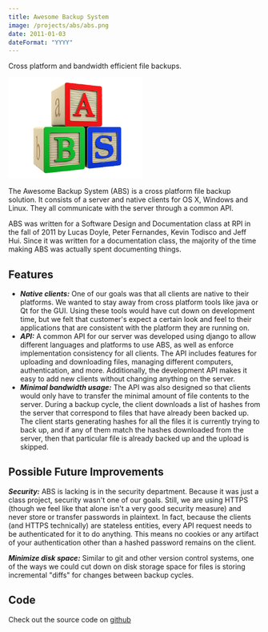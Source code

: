 ```yaml
---
title: Awesome Backup System
image: /projects/abs/abs.png
date: 2011-01-03
dateFormat: "YYYY"
---
```


Cross platform and bandwidth efficient file backups.

![](/projects/abs/abs.png)

The Awesome Backup System (ABS) is a cross platform file backup solution. It consists of a server and native clients for OS X, Windows and Linux. They all communicate with the server through a common API.

ABS was written for a Software Design and Documentation class at RPI in the fall of 2011 by Lucas Doyle, Peter Fernandes, Kevin Todisco and Jeff Hui. Since it was written for a documentation class, the majority of the time making ABS was actually spent documenting things.

## Features

- ***Native clients:*** One of our goals was that all clients are native to their platforms. We wanted to stay away from cross platform tools like java or Qt for the GUI. Using these tools would have cut down on development time, but we felt that customer's expect a certain look and feel to their applications that are consistent with the platform they are running on.
- ***API:*** A common API for our server was developed using django to allow different languages and platforms to use ABS, as well as enforce implementation consistency for all clients. The API includes features for uploading and downloading files, managing different computers, authentication, and more. Additionally, the development API makes it easy to add new clients without changing anything on the server.
- ***Minimal bandwidth usage:*** The API was also designed so that clients would only have to transfer the minimal amount of file contents to the server. During a backup cycle, the client downloads a list of hashes from the server that correspond to files that have already been backed up. The client starts generating hashes for all the files it is currently trying to back up, and if any of them match the hashes downloaded from the server, then that particular file is already backed up and the upload is skipped.

## Possible Future Improvements

***Security:*** ABS is lacking is in the security department. Because it was just a class project, security wasn't one of our goals. Still, we are using HTTPS (though we feel like that alone isn't a very good security measure) and never store or transfer passwords in plaintext. In fact, because the clients (and HTTPS technically) are stateless entities, every API request needs to be authenticated for it to do anything. This means no cookies or any artifact of your authentication other than a hashed password remains on the client.

***Minimize disk space:*** Similar to git and other version control systems, one of the ways we could cut down on disk storage space for files is storing incremental "diffs" for changes between backup cycles.

## Code

Check out the source code on [github](https://github.com/Lorem/ABS)
